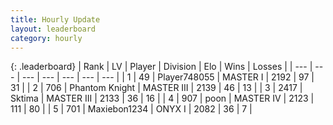 ```yaml
---
title: Hourly Update
layout: leaderboard
category: hourly
---
```


{: .leaderboard}
| Rank | LV | Player | Division | Elo | Wins | Losses |
| --- | --- | --- | --- | --- | --- | --- |
| <span data-change="0">1</span> | 49 | <span title="ID: 748055">Player748055</span> | MASTER I | <span data-change="13">2192</span> | <span data-change="2">97</span> | <span data-change="1">31</span> |
| <span data-change="1">2</span> | 706 | <span title="ID: 742939">Phantom Knight</span> | MASTER III | <span data-change="-11">2139</span> | <span data-change="1">46</span> | <span data-change="2">13</span> |
| <span data-change="-1">3</span> | 2417 | <span title="ID: 353063">Sktima</span> | MASTER III | <span data-change="-42">2133</span> | <span data-change="0">36</span> | <span data-change="3">16</span> |
| <span data-change="0">4</span> | 907 | <span title="ID: 540690">poon</span> | MASTER IV | <span data-change="0">2123</span> | <span data-change="0">111</span> | <span data-change="0">80</span> |
| <span data-change="2">5</span> | 701 | <span title="ID: 410122">Maxiebon1234</span> | ONYX I | <span data-change="17">2082</span> | <span data-change="3">36</span> | <span data-change="1">7</span> |